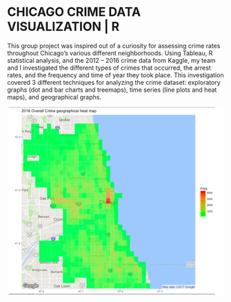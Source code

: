 # CHICAGO CRIME DATA VISUALIZATION | R
This group project was inspired out of a curiosity for assessing crime rates throughout Chicago’s various different neighborhoods. Using Tableau, R statistical analysis, and the 2012 – 2016 crime data from Kaggle, my team and I investigated the different types of crimes that occurred, the arrest rates, and the frequency and time of year they took place. This investigation covered 3 different techniques for analyzing the crime dataset: exploratory graphs (dot and bar charts and treemaps), time series (line plots and heat maps), and geographical graphs.

![False Color Geographical Heatmap- chicago crime](/geographical%20graph%20with%20false%20color%20heat%20map.png)
